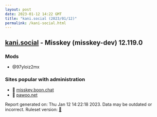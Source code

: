 ```yaml
---
layout: post
date: 2023-01-12 14:22 GMT
title: "kani.social (2023/01/12)"
permalink: /kani-social.html
---
```


## [kani.social](https://kani.social) - Misskey (misskey-dev) 12.119.0

### Mods
 * @97yloiz2mx

### Sites popular with administration

* 🐘 [misskey.boon.chat](/misskey-boon-chat.html)
* 🐘 [pawoo.net](/pawoo-net.html)

Report generated on: Thu Jan 12 14:22:18 2023. Data may be outdated or incorrect.
Ruleset version: [🧁](/version-cupcake)
